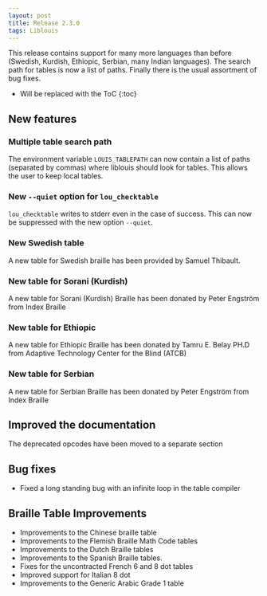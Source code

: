 ```yaml
---
layout: post
title: Release 2.3.0
tags: Liblouis
---
```


This release contains support for many more languages than before (Swedish, Kurdish, Ethiopic, Serbian, many Indian languages). The search path for tables is now a list of paths. Finally there is the usual assortment of bug fixes.

* Will be replaced with the ToC
{:toc}

## New features

### Multiple table search path

The environment variable `LOUIS_TABLEPATH` can now contain a list of paths (separated by commas) where liblouis should look for tables. This allows the user to keep local tables.

### New `--quiet` option for `lou_checktable`

`lou_checktable` writes to stderr even in the case of success. This can now be suppressed with the new option `--quiet`.

### New Swedish table

A new table for Swedish braille has been provided by Samuel Thibault.

### New table for Sorani (Kurdish)

A new table for Sorani (Kurdish) Braille has been donated by Peter Engström from Index Braille

### New table for Ethiopic

A new table for Ethiopic Braille has been donated by Tamru E. Belay PH.D from Adaptive Technology Center for the Blind (ATCB)

### New table for Serbian

A new table for Serbian Braille has been donated by Peter Engström from Index Braille

## Improved the documentation

The deprecated opcodes have been moved to a separate section

## Bug fixes
* Fixed a long standing bug with an infinite loop in the table compiler

## Braille Table Improvements
* Improvements to the Chinese braille table
* Improvements to the Flemish Braille Math Code tables
* Improvements to the Dutch Braille tables
* Improvements to the Spanish Braille tables.
* Fixes for the uncontracted French 6 and 8 dot tables
* Improved support for Italian 8 dot
* Improvements to the Generic Arabic Grade 1 table



